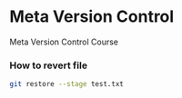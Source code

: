 # Meta Version Control

Meta Version Control Course

### How to revert file

```bash
git restore --stage test.txt
```
